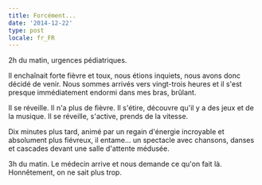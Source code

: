 ```yaml
---
title: Forcément...
date: '2014-12-22'
type: post
locale: fr_FR
---
```


2h du matin, urgences pédiatriques.

Il enchaînait forte fièvre et toux, nous étions inquiets, nous avons donc décidé de venir. Nous sommes arrivés vers vingt-trois heures et il s'est presque immédiatement endormi dans mes bras, brûlant.

Il se réveille. Il n'a plus de fièvre. Il s'étire, découvre qu'il y a des jeux et de la musique. Il se réveille, s'active, prends de la vitesse.

Dix minutes plus tard, animé par un regain d'énergie incroyable et absolument plus fiévreux, il entame... un spectacle avec chansons, danses et cascades devant une salle d'attente médusée.

3h du matin. Le médecin arrive et nous demande ce qu'on fait là. Honnêtement, on ne sait plus trop.
